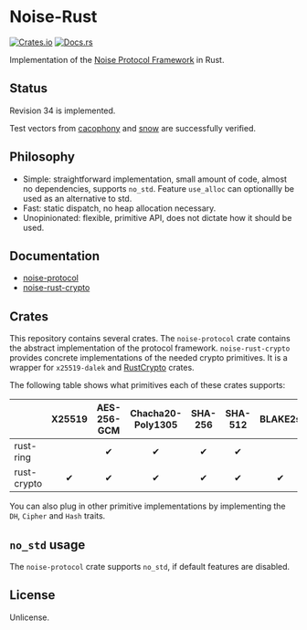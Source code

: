 # Noise-Rust

[![Crates.io](https://img.shields.io/crates/v/noise-protocol.svg)](https://crates.io/crates/noise-protocol)
[![Docs.rs](https://docs.rs/noise-protocol/badge.svg)](https://docs.rs/noise-protocol)

Implementation of the [Noise Protocol
Framework](http://noiseprotocol.org) in Rust.

## Status

Revision 34 is implemented.

Test vectors from [cacophony](https://github.com/centromere/cacophony) and [snow](https://github.com/mcginty/snow) are successfully verified.

## Philosophy

* Simple: straightforward implementation, small amount of code, almost no
  dependencies, supports `no_std`. Feature `use_alloc` can optionallly be used
  as an alternative to std.
* Fast: static dispatch, no heap allocation necessary.
* Unopinionated: flexible, primitive API, does not dictate how it should be
  used.

## Documentation

* [noise-protocol](https://docs.rs/noise-protocol)
* [noise-rust-crypto](https://docs.rs/noise-rust-crypto)

## Crates

This repository contains several crates. The `noise-protocol` crate contains the
abstract implementation of the protocol framework. `noise-rust-crypto` provides concrete implementations of
the needed crypto primitives. It is a wrapper for `x25519-dalek` and
[RustCrypto](`https://github.com/RustCrypto`) crates.

The following table shows what primitives each of these crates
supports:

|             | X25519 | AES-256-GCM | Chacha20-Poly1305 | SHA-256 | SHA-512 | BLAKE2s | BLAKE2b |
|-------------|:------:|:-----------:|:-----------------:|:-------:|:-------:|:-------:|:-------:|
| rust-ring   |        | ✔           | ✔                 | ✔       | ✔       |         |         |
| rust-crypto | ✔      | ✔           | ✔                 | ✔       | ✔       | ✔       | ✔       |

You can also plug in other primitive implementations by implementing the `DH`,
`Cipher` and `Hash` traits.

## `no_std` usage

The `noise-protocol` crate supports `no_std`, if default features are
disabled.

## License

Unlicense.
